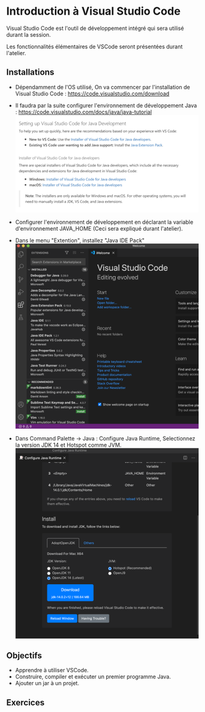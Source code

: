 # Introduction à Visual Studio Code

Visual Studio Code est l'outil de développement intégré qui sera utilisé durant la session.

Les fonctionnalités élémentaires de VSCode seront présentées durant l'atelier.

## Installations

- Dépendamment de l'OS utilisé, On va commencer par l'installation de Visual Studio Code : https://code.visualstudio.com/download

- Il faudra par la suite configurer l'environnement de développement Java : https://code.visualstudio.com/docs/java/java-tutorial
![](./img/SettingVSCode.png)
- Configurer l'environnement de développement en déclarant la variable d'environnement JAVA_HOME (Ceci sera expliqué durant l'atelier).
- Dans le menu "Extention", installez "Java IDE Pack"
![](./img/Extension.png)
- Dans Command Palette -> Java : Configure Java Runtime, Selectionnez la version JDK 14 et Hotspot comme JVM.
![](./img/CommandPalette.png)

## Objectifs 

- Apprendre à utiliser VSCode.
- Construire, compiler et exécuter un premier programme Java.
- Ajouter un jar à un projet.

## Exercices

